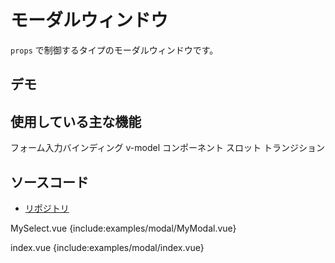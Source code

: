 # モーダルウィンドウ

`props` で制御するタイプのモーダルウィンドウです。

## デモ

<demo-block>
  <examples-modal-index/>
</demo-block>

## 使用している主な機能

<page-info page="105">フォーム入力バインディング v-model</page-info>
<page-info page="146">コンポーネント</page-info>
<page-info page="169">スロット</page-info>
<page-info page="194">トランジション</page-info>

## ソースコード

- [リポジトリ](https://github.com/mio3io/cr-vue/tree/master/docs/.vuepress/components/examples/modal)

<code-caption>MySelect.vue</code-caption>
{include:examples/modal/MyModal.vue}

<code-caption>index.vue</code-caption>
{include:examples/modal/index.vue}
